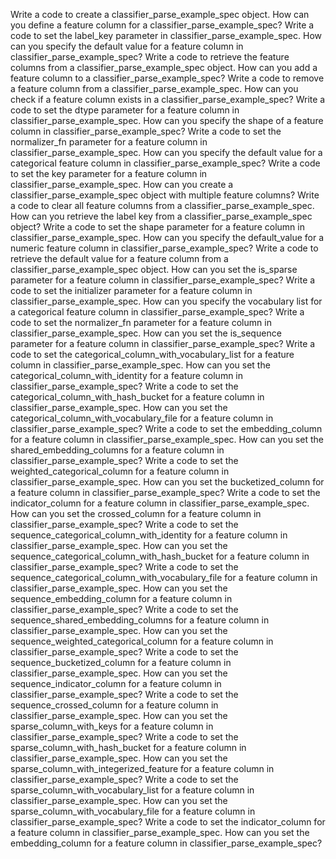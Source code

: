 Write a code to create a classifier_parse_example_spec object.
How can you define a feature column for a classifier_parse_example_spec?
Write a code to set the label_key parameter in classifier_parse_example_spec.
How can you specify the default value for a feature column in classifier_parse_example_spec?
Write a code to retrieve the feature columns from a classifier_parse_example_spec object.
How can you add a feature column to a classifier_parse_example_spec?
Write a code to remove a feature column from a classifier_parse_example_spec.
How can you check if a feature column exists in a classifier_parse_example_spec?
Write a code to set the dtype parameter for a feature column in classifier_parse_example_spec.
How can you specify the shape of a feature column in classifier_parse_example_spec?
Write a code to set the normalizer_fn parameter for a feature column in classifier_parse_example_spec.
How can you specify the default value for a categorical feature column in classifier_parse_example_spec?
Write a code to set the key parameter for a feature column in classifier_parse_example_spec.
How can you create a classifier_parse_example_spec object with multiple feature columns?
Write a code to clear all feature columns from a classifier_parse_example_spec.
How can you retrieve the label key from a classifier_parse_example_spec object?
Write a code to set the shape parameter for a feature column in classifier_parse_example_spec.
How can you specify the default_value for a numeric feature column in classifier_parse_example_spec?
Write a code to retrieve the default value for a feature column from a classifier_parse_example_spec object.
How can you set the is_sparse parameter for a feature column in classifier_parse_example_spec?
Write a code to set the initializer parameter for a feature column in classifier_parse_example_spec.
How can you specify the vocabulary list for a categorical feature column in classifier_parse_example_spec?
Write a code to set the normalizer_fn parameter for a feature column in classifier_parse_example_spec.
How can you set the is_sequence parameter for a feature column in classifier_parse_example_spec?
Write a code to set the categorical_column_with_vocabulary_list for a feature column in classifier_parse_example_spec.
How can you set the categorical_column_with_identity for a feature column in classifier_parse_example_spec?
Write a code to set the categorical_column_with_hash_bucket for a feature column in classifier_parse_example_spec.
How can you set the categorical_column_with_vocabulary_file for a feature column in classifier_parse_example_spec?
Write a code to set the embedding_column for a feature column in classifier_parse_example_spec.
How can you set the shared_embedding_columns for a feature column in classifier_parse_example_spec?
Write a code to set the weighted_categorical_column for a feature column in classifier_parse_example_spec.
How can you set the bucketized_column for a feature column in classifier_parse_example_spec?
Write a code to set the indicator_column for a feature column in classifier_parse_example_spec.
How can you set the crossed_column for a feature column in classifier_parse_example_spec?
Write a code to set the sequence_categorical_column_with_identity for a feature column in classifier_parse_example_spec.
How can you set the sequence_categorical_column_with_hash_bucket for a feature column in classifier_parse_example_spec?
Write a code to set the sequence_categorical_column_with_vocabulary_file for a feature column in classifier_parse_example_spec.
How can you set the sequence_embedding_column for a feature column in classifier_parse_example_spec?
Write a code to set the sequence_shared_embedding_columns for a feature column in classifier_parse_example_spec.
How can you set the sequence_weighted_categorical_column for a feature column in classifier_parse_example_spec?
Write a code to set the sequence_bucketized_column for a feature column in classifier_parse_example_spec.
How can you set the sequence_indicator_column for a feature column in classifier_parse_example_spec?
Write a code to set the sequence_crossed_column for a feature column in classifier_parse_example_spec.
How can you set the sparse_column_with_keys for a feature column in classifier_parse_example_spec?
Write a code to set the sparse_column_with_hash_bucket for a feature column in classifier_parse_example_spec.
How can you set the sparse_column_with_integerized_feature for a feature column in classifier_parse_example_spec?
Write a code to set the sparse_column_with_vocabulary_list for a feature column in classifier_parse_example_spec.
How can you set the sparse_column_with_vocabulary_file for a feature column in classifier_parse_example_spec?
Write a code to set the indicator_column for a feature column in classifier_parse_example_spec.
How can you set the embedding_column for a feature column in classifier_parse_example_spec?
